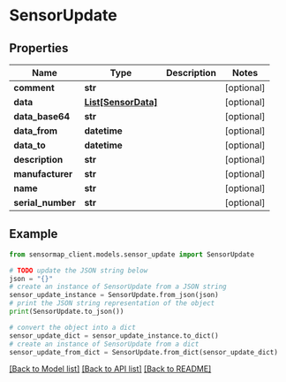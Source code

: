 # SensorUpdate


## Properties

Name | Type | Description | Notes
------------ | ------------- | ------------- | -------------
**comment** | **str** |  | [optional] 
**data** | [**List[SensorData]**](SensorData.md) |  | [optional] 
**data_base64** | **str** |  | [optional] 
**data_from** | **datetime** |  | [optional] 
**data_to** | **datetime** |  | [optional] 
**description** | **str** |  | [optional] 
**manufacturer** | **str** |  | [optional] 
**name** | **str** |  | [optional] 
**serial_number** | **str** |  | [optional] 

## Example

```python
from sensormap_client.models.sensor_update import SensorUpdate

# TODO update the JSON string below
json = "{}"
# create an instance of SensorUpdate from a JSON string
sensor_update_instance = SensorUpdate.from_json(json)
# print the JSON string representation of the object
print(SensorUpdate.to_json())

# convert the object into a dict
sensor_update_dict = sensor_update_instance.to_dict()
# create an instance of SensorUpdate from a dict
sensor_update_from_dict = SensorUpdate.from_dict(sensor_update_dict)
```
[[Back to Model list]](../README.md#documentation-for-models) [[Back to API list]](../README.md#documentation-for-api-endpoints) [[Back to README]](../README.md)


